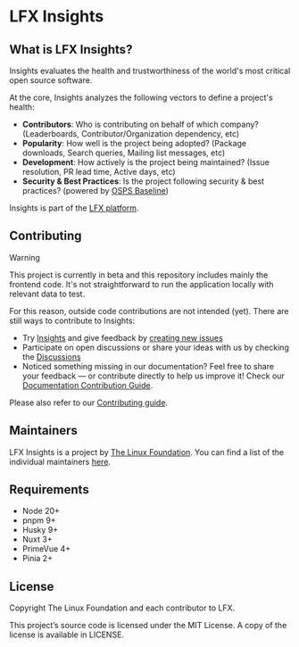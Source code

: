 
<!-- BODY -->

# LFX Insights

## What is LFX Insights?
Insights evaluates the health and trustworthiness of the world's most critical open source software.

At the core, Insights analyzes the following vectors to define a project's health:
- <b>Contributors</b>: Who is contributing on behalf of which company? (Leaderboards, Contributor/Organization dependency, etc)
- <b>Popularity</b>: How well is the project being adopted? (Package downloads, Search queries, Mailing list messages, etc)
- <b>Development</b>: How actively is the project being maintained? (Issue resolution, PR lead time, Active days, etc)
- <b>Security & Best Practices</b>: Is the project following security & best practices? (powered by [OSPS Baseline](https://baseline.openssf.org/))

Insights is part of the [LFX platform](https://lfx.linuxfoundation.org/).

## Contributing

> [!WARNING]
> This project is currently in beta and this repository includes mainly the frontend code. It's not straightforward to run the application locally with relevant data to test.

For this reason, outside code contributions are not intended (yet). There are still ways to contribute to Insights:

- Try [Insights](https://insights.linuxfoundation.org/) and give feedback by [creating new issues](https://github.com/linuxfoundation/insights/issues)
- Participate on open discussions or share your ideas with us by checking the [Discussions](https://github.com/linuxfoundation/insights/discussions)
- Noticed something missing in our documentation? Feel free to share your feedback — or contribute directly to help us improve it! Check our [Documentation Contribution Guide](https://github.com/linuxfoundation/insights/blob/main/CONTRIBUTING.md#documentation-contribution-guide).

Please also refer to our [Contributing guide](https://github.com/linuxfoundation/insights/blob/main/CONTRIBUTING.md).

## Maintainers
LFX Insights is a project by [The Linux Foundation](https://www.linuxfoundation.org/). You can find a list of the individual maintainers [here](MAINTAINERS.md).

## Requirements

- Node 20+
- pnpm 9+
- Husky 9+
- Nuxt 3+
- PrimeVue 4+
- Pinia 2+

## License

Copyright The Linux Foundation and each contributor to LFX.

This project’s source code is licensed under the MIT License. A copy of the license is available in LICENSE.
